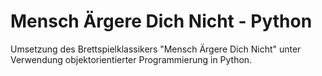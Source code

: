 # Mensch Ärgere Dich Nicht - Python

Umsetzung des Brettspielklassikers "Mensch Ärgere Dich Nicht" unter Verwendung objektorientierter Programmierung in Python.
